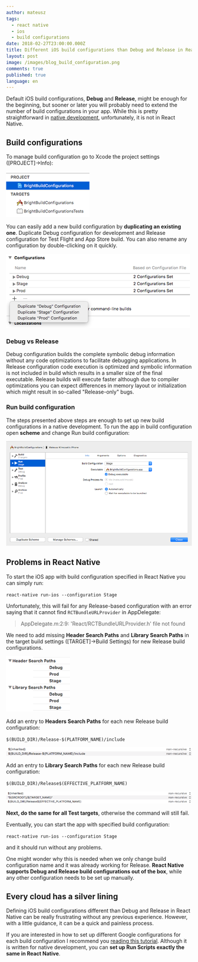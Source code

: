 ```yaml
---
author: mateusz
tags:
  - react native
  - ios
  - build configurations
date: 2018-02-27T23:00:00.000Z
title: Different iOS build configurations than Debug and Release in React Native
layout: post
image: /images/blog_build_configuration.png
comments: true
published: true
language: en
---
```

Default iOS build configurations, **Debug** and **Release**, might be enough for the beginning, but sooner or later you will probably need to extend the number of build configurations in your app. While this is pretty straightforward in [native development](/our-areas/mobile-app-development), unfortunately, it is not in React Native.

## Build configurations

To manage build configuration go to Xcode the project settings (\[PROJECT]→Info):

![image](../../static/images/react-native-custom-ios-build-configurations/project-target.png "")

You can easily add a new build configuration by **duplicating an existing one**. Duplicate Debug configuration for development and Release configuration for Test Flight and App Store build. You can also rename any configuration by double-clicking on it quickly.

![image](../../static/images/react-native-custom-ios-build-configurations/build-configurations.png "")

### Debug vs Release

Debug configuration builds the complete symbolic debug information without any code optimizations to facilitate debugging applications. In Release configuration code execution is optimized and symbolic information is not included in build which results in a smaller size of the final executable. Release builds will execute faster although due to compiler optimizations you can expect differences in memory layout or initialization which might result in so-called "Release-only" bugs.

### Run build configuration

The steps presented above steps are enough to set up new build configurations in a native development. To run the app in build configuration open **scheme** and change Run build configuration:

![image](../../static/images/react-native-custom-ios-build-configurations/select-build-configuration.png "")

## Problems in React Native

To start the iOS app with build configuration specified in React Native you can simply run:

`react-native run-ios --configuration Stage`

Unfortunately, this will fail for any Release-based configuration with an error saying that it cannot find `RCTBundleURLProvider` in AppDelegate:

> AppDelegate.m:2:9: 'React/RCTBundleURLProvider.h' file not found

We need to add missing **Header Search Paths** and **Library Search Paths** in the target build settings (\[TARGET]→Build Settings) for new Release build configurations.

![image](../../static/images/react-native-custom-ios-build-configurations/build-settings-search-paths.png "")

Add an entry to **Headers Search Paths** for each new Release build configuration:

`$(BUILD_DIR)/Release-$(PLATFORM_NAME)/include`

![image](../../static/images/react-native-custom-ios-build-configurations/header-search-paths.png "")

Add an entry to **Library Search Paths** for each new Release build configuration:

`$(BUILD_DIR)/Release$(EFFECTIVE_PLATFORM_NAME)`

![image](../../static/images/react-native-custom-ios-build-configurations/library-search-paths.png "")

**Next, do the same for all Test targets**, otherwise the command will still fail.

Eventually, you can start the app with specified build configuration:

`react-native run-ios --configuration Stage`

and it should run without any problems.

One might wonder why this is needed when we only change build configuration name and it was already working for Release. **React Native supports Debug and Release build configurations out of the box**, while any other configuration needs to be set up manually.

## Every cloud has a silver lining

Defining iOS build configurations different than Debug and Release in React Native can be really frustrating without any previous experience. However, with a little guidance, it can be a quick and painless process.

If you are interested in how to set up different Google configurations for each build configuration I recommend you [reading this tutorial](/blog/ios-google-configuration-per-environment). Although it is written for native development, you can **set up Run Scripts exactly the same in React Native**.
